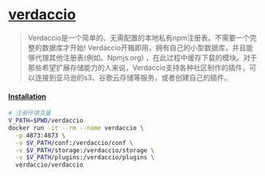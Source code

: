 # [verdaccio](https://github.com/verdaccio/verdaccio)

> Verdaccio是一个简单的、无需配置的本地私有npm注册表。不需要一个完整的数据库才开始!
> Verdaccio开箱即用，拥有自己的小型数据库，并且能够代理其他注册表(例如。Npmjs.org)
> ，在此过程中缓存下载的模块。对于那些希望扩展存储能力的人来说，Verdaccio支持各种社区制作的插件，可以连接到亚马逊的s3、谷歌云存储等服务，或者创建自己的插件。

#### [Installation](https://verdaccio.org/docs/installation/)

```bash
# 注册环境变量
V_PATH=$PWD/verdaccio
docker run -it --rm --name verdaccio \
  -p 4873:4873 \
  -v $V_PATH/conf:/verdaccio/conf \
  -v $V_PATH/storage:/verdaccio/storage \
  -v $V_PATH/plugins:/verdaccio/plugins \
  verdaccio/verdaccio
```
